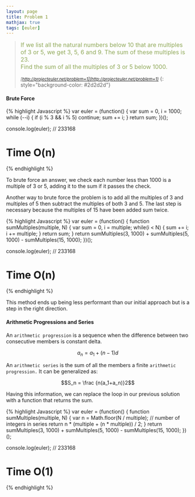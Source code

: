 ```yaml
---
layout: page
title: Problem 1
mathjax: true
tags: [euler]
---
```


> <small><span style="font-size: 1rem; color: #90a959">If we list all the natural numbers below 10 that are multiples of 3 or 5, we get 3, 5, 6 and 9. The sum of these multiples is 23.<br>
> Find the sum of all the multiples of 3 or 5 below 1000.</span><br><br>
> <cite>[http://projecteuler.net/problem=1](http://projecteuler.net/problem=1)</cite></small>
{: style="background-color: #2d2d2d"}

#### Brute Force

{% highlight Javascript %}
var euler = (function() {
  var sum = 0,
      i = 1000;
  while (--i) {
    if (i % 3 && i % 5)
      continue;
    sum += i;
  }
  return sum;
})();

console.log(euler); // 233168

# Time O(n)
{% endhighlight %}

To brute force an answer, we check each number less than 1000 is a multiple of 3 or 5, adding it to the sum if it passes the check.

Another way to brute force the problem is to add all the multiples of 3 and multiples of 5 then subtract the multiples of both 3 and 5. The last step is necessary because the multiples of 15 have been added sum twice.

{% highlight Javascript %}
var euler = (function() {
  function sumMultiples(multiple, N) {
    var sum = 0,
        i = multiple;
    while(i < N) {
      sum += i;
      i += multiple;
    }
    return sum;
  }
  return sumMultiples(3, 1000) + sumMultiples(5, 1000) - sumMultiples(15, 1000);
})();

console.log(euler); // 233168

# Time O(n)
{% endhighlight %}

This method ends up being less performant than our initial approach but is a step in the right direction.

#### Arithmetic Progressions and Series

An `arithmetic progression` is a sequence when the difference between two consecutive members is constant delta.

$$a_n = a_1 + (n-1)d$$

An `arithmetic series` is the sum of all the members a finite `arithmetic progression.` It can be generalized as:

$$S_n = \frac {n(a_1+a_n)}2$$

Having this information, we can replace the loop in our previous solution with a function that returns the sum.

{% highlight Javascript %}
var euler = (function() {
  function sumMultiples(multiple, N) {
    var n = Math.floor(N / multiple); // number of integers in series
    return n * (multiple + (n * multiple)) / 2;
  }
  return sumMultiples(3, 1000) + sumMultiples(5, 1000) - sumMultiples(15, 1000);
})();

console.log(euler); // 233168

# Time O(1)
{% endhighlight %}

